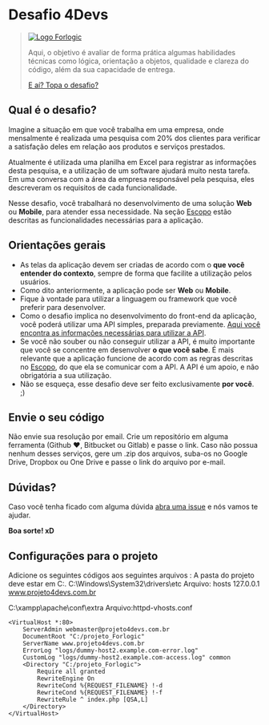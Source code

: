 # Desafio 4Devs

> [![Logo Forlogic](http://www.forlogic.net/wp-content/uploads/2017/03/cropped-logo_GrupoForLogic.png)](http://gente.forlogic.net)
> 
> Aqui, o objetivo é avaliar de forma prática algumas habilidades técnicas como lógica, orientação a objetos, qualidade e clareza do código, além da sua capacidade de entrega.
> 
> [E aí? Topa o desafio?](http://gente.forlogic.net)
>

## Qual é o desafio?
Imagine a situação em que você trabalha em uma empresa, onde mensalmente é realizada uma pesquisa com 20% dos clientes para verificar a satisfação deles em relação aos produtos e serviços prestados.

Atualmente é utilizada uma planilha em Excel para registrar as informações desta pesquisa, e a utilização de um software ajudará muito nesta tarefa. Em uma conversa com a área da empresa responsável pela pesquisa, eles descreveram os requisitos de cada funcionalidade.

Nesse desafio, você trabalhará no desenvolvimento de uma solução **Web** ou **Mobile**, para atender essa necessidade. Na seção [Escopo](https://github.com/ForLogic/desafio-4-devs/tree/master/Escopo) estão descritas as funcionalidades necessárias para a aplicação.

## Orientações gerais
- As telas da aplicação devem ser criadas de acordo com o **que você entender do contexto**, sempre de forma que facilite a utilização pelos usuários.
- Como dito anteriormente, a aplicação pode ser **Web** ou **Mobile**.
- Fique à vontade para utilizar a linguagem ou framework que você preferir para desenvolver.
- Como o desafio implica no desenvolvimento do front-end da aplicação, você poderá utilizar uma API simples, preparada previamente. [Aqui você encontra as informações necessárias para utilizar a API](https://github.com/ForLogic/desafio-4-devs/tree/master/API).
- Se você não souber ou não conseguir utilizar a API, é muito importante que você se concentre em desenvolver **o que você sabe**. É mais relevante que a aplicação funcione de acordo com as regras descritas no [Escopo](https://github.com/ForLogic/desafio-4-devs/tree/master/Escopo), do que ela se comunicar com a API. A API é um apoio, e não obrigatória a sua utilização.
- Não se esqueça, esse desafio deve ser feito exclusivamente **por você**. ;)

## Envie o seu código
Não envie sua resolução por email. Crie um repositório em alguma ferramenta (Github :heart:, Bitbucket ou Gitlab) e passe o link. Caso não possua nenhum desses serviços, gere um .zip dos arquivos, suba-os no Google Drive, Dropbox ou One Drive e passe o link do arquivo por e-mail.

## Dúvidas?
Caso você tenha ficado com alguma dúvida [abra uma issue](https://github.com/ForLogic/desafio-4-devs/issues) e nós vamos te ajudar.

**Boa sorte! xD**
## Configurações para o projeto
Adicione os seguintes códigos aos seguintes arquivos :
A pasta do projeto deve estar em C:.
C:\Windows\System32\drivers\etc
Arquivo: hosts
127.0.0.1	   www.projeto4devs.com.br

C:\xampp\apache\conf\extra
Arquivo:httpd-vhosts.conf

    <VirtualHost *:80>
	    ServerAdmin webmaster@projeto4devs.com.br
	    DocumentRoot "C:/projeto_Forlogic"
	    ServerName www.projeto4devs.com.br
	    ErrorLog "logs/dummy-host2.example.com-error.log"
	    CustomLog "logs/dummy-host2.example.com-access.log" common
	    <Directory "C:/projeto_Forlogic">
	        Require all granted
	        RewriteEngine On
	        RewriteCond %{REQUEST_FILENAME} !-d
	        RewriteCond %{REQUEST_FILENAME} !-f
	        RewriteRule ^ index.php [QSA,L]
	    </Directory>
    </VirtualHost>
